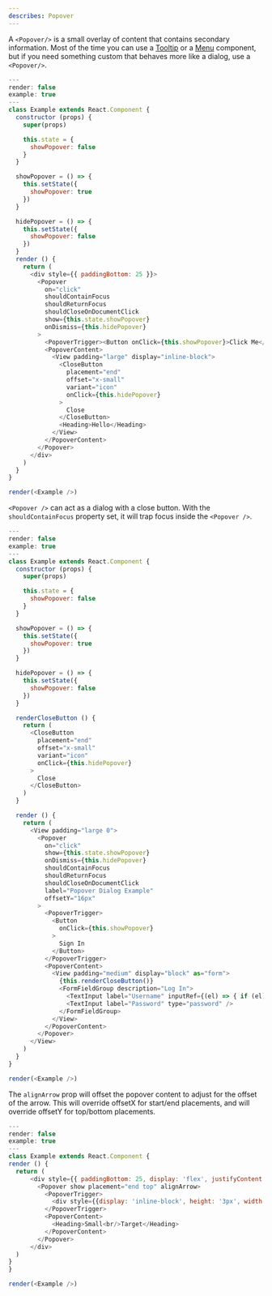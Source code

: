 ```yaml
---
describes: Popover
---
```


A `<Popover/>` is a small overlay of content that contains secondary information. Most of the time
you can use a [Tooltip](#Tooltip) or a [Menu](#Menu) component, but if you need
something custom that behaves more like a dialog, use a `<Popover/>`.

```js
---
render: false
example: true
---
class Example extends React.Component {
  constructor (props) {
    super(props)

    this.state = {
      showPopover: false
    }
  }

  showPopover = () => {
    this.setState({
      showPopover: true
    })
  }

  hidePopover = () => {
    this.setState({
      showPopover: false
    })
  }
  render () {
    return (
      <div style={{ paddingBottom: 25 }}>
        <Popover
          on="click"
          shouldContainFocus
          shouldReturnFocus
          shouldCloseOnDocumentClick
          show={this.state.showPopover}
          onDismiss={this.hidePopover}
        >
          <PopoverTrigger><Button onClick={this.showPopover}>Click Me</Button></PopoverTrigger>
          <PopoverContent>
            <View padding="large" display="inline-block">
              <CloseButton
                placement="end"
                offset="x-small"
                variant="icon"
                onClick={this.hidePopover}
              >
                Close
              </CloseButton>
              <Heading>Hello</Heading>
            </View>
          </PopoverContent>
        </Popover>
      </div>
    )
  }
}

render(<Example />)
```

`<Popover />` can act as a dialog with a close button. With the `shouldContainFocus` property
set, it will trap focus inside the `<Popover />`.

```js
---
render: false
example: true
---
class Example extends React.Component {
  constructor (props) {
    super(props)

    this.state = {
      showPopover: false
    }
  }

  showPopover = () => {
    this.setState({
      showPopover: true
    })
  }

  hidePopover = () => {
    this.setState({
      showPopover: false
    })
  }

  renderCloseButton () {
    return (
      <CloseButton
        placement="end"
        offset="x-small"
        variant="icon"
        onClick={this.hidePopover}
      >
        Close
      </CloseButton>
    )
  }

  render () {
    return (
      <View padding="large 0">
        <Popover
          on="click"
          show={this.state.showPopover}
          onDismiss={this.hidePopover}
          shouldContainFocus
          shouldReturnFocus
          shouldCloseOnDocumentClick
          label="Popover Dialog Example"
          offsetY="16px"
        >
          <PopoverTrigger>
            <Button
              onClick={this.showPopover}
            >
              Sign In
            </Button>
          </PopoverTrigger>
          <PopoverContent>
            <View padding="medium" display="block" as="form">
              {this.renderCloseButton()}
              <FormFieldGroup description="Log In">
                <TextInput label="Username" inputRef={(el) => { if (el) { this._username = el } }}/>
                <TextInput label="Password" type="password" />
              </FormFieldGroup>
            </View>
          </PopoverContent>
        </Popover>
      </View>
    )
  }
}

render(<Example />)

```
The `alignArrow` prop will offset the popover content to adjust for the offset of the arrow.
This will override offsetX for start/end placements, and will override offsetY for top/bottom placements.
```js
---
render: false
example: true
---
class Example extends React.Component {
render () {
  return (
      <div style={{ paddingBottom: 25, display: 'flex', justifyContent: 'center' }}>
        <Popover show placement="end top" alignArrow>
          <PopoverTrigger>
            <div style={{display: 'inline-block', height: '3px', width: '3px', background: 'blue'}}/>
          </PopoverTrigger>
          <PopoverContent>
            <Heading>Small<br/>Target</Heading>
          </PopoverContent>
        </Popover>
      </div>
  )
}
}

render(<Example />)
```
